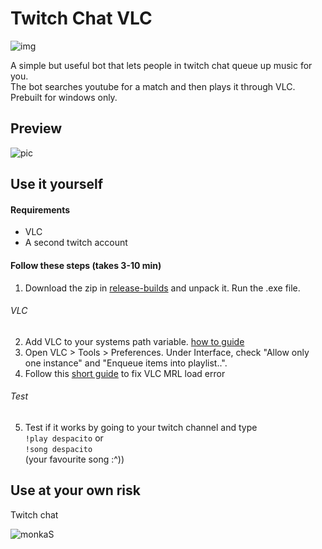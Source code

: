 # Twitch Chat VLC

![img](https://raw.githubusercontent.com/MonsterMannen/TwitchChatVLCMusicBot/master/icon.ico)

A simple but useful bot that lets people in twitch chat queue up music for you.  
The bot searches youtube for a match and then plays it through VLC.  
Prebuilt for windows only.

## Preview

![pic](https://i.imgur.com/jKOKXuB.gif)

## Use it yourself

#### Requirements

* VLC
* A second twitch account

#### Follow these steps (takes 3-10 min)


1. Download the zip in [release-builds](https://github.com/MonsterMannen/TwitchChatVLCMusicBot/release-builds) and unpack it. Run the .exe file.  


###### VLC

2. Add VLC to your systems path variable. [how to guide](https://www.architectryan.com/2018/03/17/add-to-the-path-on-windows-10/)
3. Open VLC > Tools > Preferences. Under Interface, check "Allow only one instance" and "Enqueue items into playlist..".
4. Follow this [short guide](https://www.latecnosfera.com/2016/10/vlc-unable-to-open-mrl.html) to fix VLC MRL load error


###### Test
5. Test if it works by going to your twitch channel and type  
`!play despacito` or  
`!song despacito`  
(your favourite song :^))

## Use at your own risk

Twitch chat

![monkaS](https://img.fireden.net/v/image/1515/48/1515481692689.png)
